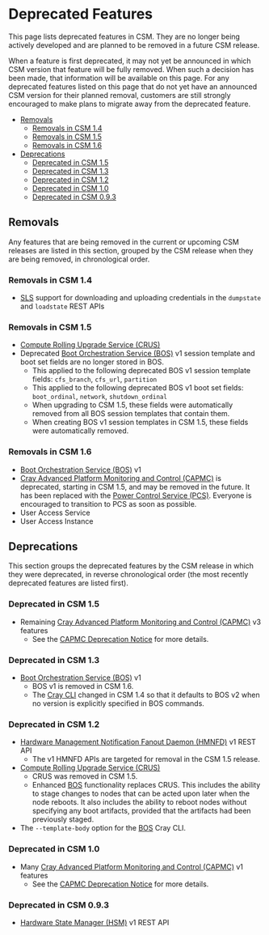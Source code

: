 # Deprecated Features

This page lists deprecated features in CSM. They are no longer being actively developed and are planned to be removed in a future CSM release.

When a feature is first deprecated, it may not yet be announced in which CSM version that feature will be fully removed. When such a decision has
been made, that information will be available on this page. For any deprecated features listed on this page that do not yet have an announced CSM
version for their planned removal, customers are still strongly encouraged to make plans to migrate away from the deprecated feature.

- [Removals](#removals)
    - [Removals in CSM 1.4](#removals-in-csm-14)
    - [Removals in CSM 1.5](#removals-in-csm-15)
    - [Removals in CSM 1.6](#removals-in-csm-16)
- [Deprecations](#deprecations)
    - [Deprecated in CSM 1.5](#deprecated-in-csm-15)
    - [Deprecated in CSM 1.3](#deprecated-in-csm-13)
    - [Deprecated in CSM 1.2](#deprecated-in-csm-12)
    - [Deprecated in CSM 1.0](#deprecated-in-csm-10)
    - [Deprecated in CSM 0.9.3](#deprecated-in-csm-093)

## Removals

Any features that are being removed in the current or upcoming CSM releases are listed in this section, grouped by the CSM release when they are being removed,
in chronological order.

### Removals in CSM 1.4

- [SLS](../../glossary.md#system-layout-service-sls) support for downloading and uploading credentials in the `dumpstate` and `loadstate` REST APIs

### Removals in CSM 1.5

- [Compute Rolling Upgrade Service (CRUS)](../../glossary.md#compute-rolling-upgrade-service-crus)
- Deprecated [Boot Orchestration Service (BOS)](../../glossary.md#boot-orchestration-service-bos)
  v1 session template and boot set fields are no longer stored in BOS.
    - This applied to the following deprecated BOS v1 session template fields: `cfs_branch`, `cfs_url`, `partition`
    - This applied to the following deprecated BOS v1 boot set fields: `boot_ordinal`, `network`, `shutdown_ordinal`
    - When upgrading to CSM 1.5, these fields were automatically removed from all BOS session
      templates that contain them.
    - When creating BOS v1 session templates in CSM 1.5, these fields were automatically removed.

### Removals in CSM 1.6

- [Boot Orchestration Service (BOS)](../../glossary.md#boot-orchestration-service-bos) v1
- [Cray Advanced Platform Monitoring and Control (CAPMC)](../../glossary.md#cray-advanced-platform-monitoring-and-control-capmc)
  is deprecated, starting in CSM 1.5, and may be removed in the future. It has been
  replaced with the [Power Control Service (PCS)](../../glossary.md#power-control-service-pcs).
  Everyone is encouraged to transition to PCS as soon as possible.
- User Access Service
- User Access Instance

## Deprecations

This section groups the deprecated features by the CSM release in which they were deprecated, in reverse chronological order (the most recently deprecated
features are listed first).

### Deprecated in CSM 1.5

- Remaining [Cray Advanced Platform Monitoring and Control (CAPMC)](../../glossary.md#cray-advanced-platform-monitoring-and-control-capmc) v3 features
    - See the [CAPMC Deprecation Notice](CAPMC_Deprecation_Notice.md) for more details.

### Deprecated in CSM 1.3

- [Boot Orchestration Service (BOS)](../../glossary.md#boot-orchestration-service-bos) v1
    - BOS v1 is removed in CSM 1.6.
    - The [Cray CLI](../../glossary.md#cray-cli-cray) changed in CSM 1.4 so that it defaults to BOS v2 when no version is explicitly specified in BOS commands.

### Deprecated in CSM 1.2

- [Hardware Management Notification Fanout Daemon (HMNFD)](../../glossary.md#hardware-management-notification-fanout-daemon-hmnfd) v1 REST API
    - The v1 HMNFD APIs are targeted for removal in the CSM 1.5 release.
- [Compute Rolling Upgrade Service (CRUS)](../../glossary.md#compute-rolling-upgrade-service-crus)
    - CRUS was removed in CSM 1.5.
    - Enhanced [BOS](../../glossary.md#boot-orchestration-service-bos) functionality replaces CRUS. This includes the ability to stage changes to nodes that can be acted upon later when the node reboots.
    It also includes the ability to reboot nodes without specifying any boot artifacts, provided that the artifacts had been previously staged.
- The `--template-body` option for the [BOS](../../glossary.md#boot-orchestration-service-bos) Cray CLI.

### Deprecated in CSM 1.0

- Many [Cray Advanced Platform Monitoring and Control (CAPMC)](../../glossary.md#cray-advanced-platform-monitoring-and-control-capmc) v1 features
    - See the [CAPMC Deprecation Notice](CAPMC_Deprecation_Notice.md) for more details.

### Deprecated in CSM 0.9.3

- [Hardware State Manager (HSM)](../../glossary.md#hardware-state-manager-hsm) v1 REST API
